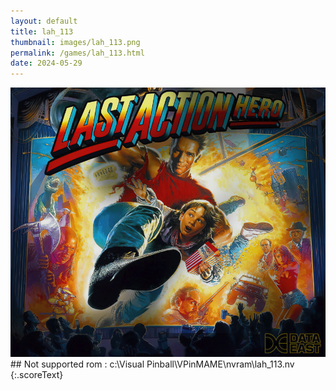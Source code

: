 ```yaml
---
layout: default
title: lah_113
thumbnail: images/lah_113.png
permalink: /games/lah_113.html
date: 2024-05-29
---
```


<img src="../images/lah_113.png" class="gameThumbnail img-fluid mx-auto align-middle">
## Not supported rom : c:\Visual Pinball\VPinMAME\nvram\lah_113.nv
{:.scoreText}

